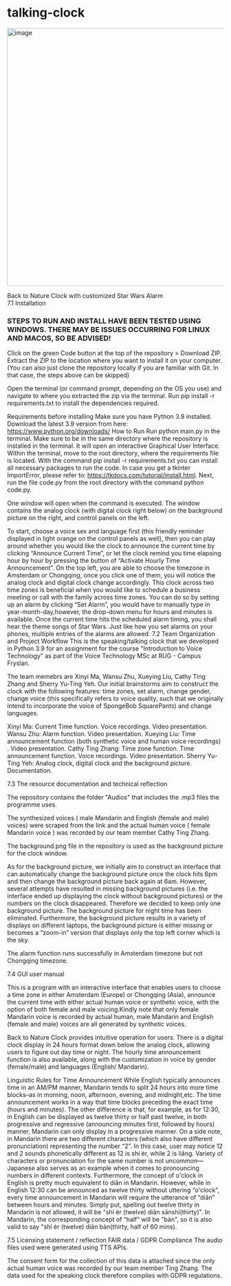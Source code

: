 # talking-clock


<img width="598" alt="image" src="https://github.com/xuliu15/talking-clock/assets/144012055/2ed3c6f3-f732-4302-8f85-98b5a1099608">



Back to Nature Clock with customized Star Wars Alarm  
7.1
Installation
### STEPS TO RUN AND INSTALL HAVE BEEN TESTED USING WINDOWS. THERE MAY BE ISSUES OCCURRING FOR LINUX AND MACOS, SO BE ADVISED! ###

Click on the green Code button at the top of the repository > Download ZIP.
Extract the ZIP to the location where you want to install it on your computer.
(You can also just clone the repository locally if you are familiar with Git. In that case, the steps above can be skipped)

Open the terminal (or command prompt, depending on the OS you use) and navigate to where you extracted the zip via the terminal.
Run pip install -r requirements.txt to install the dependencies required.

Requirements before installing
Make sure you have Python 3.9 installed. Download the latest 3.9 version from here: https://www.python.org/downloads/
How to Run
Run python main.py in the terminal. Make sure to be in the same directory where the repository is installed in the terminal. It will open an interactive Graphical User Interface.
Within the terminal, move to the root directory, where the requirements file is located. With the command pip install -r requirements.txt you can install all necessary packages to run the code. In case you get a tkinter ImportError, please refer to: https://tkdocs.com/tutorial/install.html. Next, run the file code.py from the root directory with the command python code.py.

One window will open when the command is executed. The window contains the analog clock (with digital clock right below) on the background picture on the right, and control panels on the left.

To start, choose a voice sex and language first (this friendly reminder displayed in light orange on the control panels as well), then you can play around whether you would like the clock to announce the current time by clicking “Announce Current Time”, or let the clock remind you time elapsing hour by hour by pressing the button of “Activate Hourly Time Announcement”. On the top left, you are able to choose the timezone in Amsterdam or Chongqing, once you click one of them, you will notice the analog clock and digital clock change accordingly. This clock across two time zones is beneficial when you would like to schedule a business meeting or call with the family across time zones. You can do so by setting up an alarm by clicking “Set Alarm”, you would have to manually type in year-month-day,however, the drop-down menu for hours and minutes is available. Once the current time hits the scheduled alarm timing, you shall hear the theme songs of Star Wars. Just like how you set alarms on your phones, multiple entries of the alarms are allowed. 
7.2 Team Organization and Project Workflow 
This is the speaking/talking clock that we developed in Python 3.9 for an assignment for the course "Introduction to Voice Technology" as part of the Voice Technology MSc at RUG - Campus Fryslan. 

The team memebrs are Xinyi Ma, Wansu Zhu, Xueying Liu, Cathy Ting Zhang and Sherry Yu-Ting Yeh. 
Our initial brainstorms aim to construct the clock with the following features: time zones, set alarm, change gender, change voice (this specifically refers to voice quality, such that we originally intend to incorporate the voice of SpongeBob SquarePants) and change languages.
 
Xinyi Ma: Current Time function. Voice recordings. Video presentation. 
Wansu Zhu: Alarm function. Video presentation.
Xueying Liu: Time announcement function (both synthetic voice and human voice recordings) . Video presentation. 
Cathy Ting Zhang: Time zone function. Time announcement function. Voice recordings. Video presentation. 
Sherry Yu-Ting Yeh: Analog clock, digital clock and the background picture. Documentation.

7.3 The resource documentation and technical reflection

The repository contains the folder "Audios" that includes the .mp3 files the programme uses. 

The synthesized voices ( male Mandarin and English (female and male) voices) were scraped from the link and the actual human voice ( female Mandarin voice ) was recorded by our team member Cathy Ting Zhang. 

The background.png file in the repository is used as the background picture for the clock window.


As for the background picture, we initially aim to construct an interface that can automatically change the background picture once the clock hits 6pm and then change the background picture back again at 6am. However, several attempts have resulted in missing background pictures (i.e. the interface ended up displaying the clock without background pictures) or the numbers on the clock disappeared. Therefore we decided to keep only one background picture. The background picture for night time has been eliminated. Furthermore, the background picture results in a variety of displays on different laptops, the background picture is either missing or becomes a “zoom-in” version that displays only the top left corner which is the sky. 

The alarm function runs successfully in Amsterdam timezone but not Chongqing timezone. 




7.4 GUI user manual

This is a program with an interactive interface that enables users to choose a time zone in either Amsterdam (Europe) or Chongqing (Asia), announce the current time with either actual human voice or synthetic voice, with the option of both female and male voicing.Kindly note that only female Mandarin voice is recorded by actual human, male Mandarin and English (female and male) voices are all generated by synthetic voices.  

Back to Nature Clock provides intuitive operation for users. There is a digital clock display in  24 hours format down below the analog clock, allowing users to figure out day time or night. The hourly time announcement function is also available, along with the customization in voice by gender (female/male) and languages (English/ Mandarin). 

Linguistic Rules for Time Announcement 
While English typically announces time in an AM/PM manner, Mandarin tends to split 24 hours into more time blocks–as in morning, noon, afternoon, evening, and midnight,etc.  The time announcement works in a way that time blocks preceding the exact time (hours and minutes). The other difference is that, for example, as for 12:30, in English can be displayed as twelve thirty or half past twelve, in both progressive and regressive (announcing minutes first, followed by hours) manner, Mandarin can only display in a progressive manner.  On a side note, in Mandarin there are two different characters (which also have different pronunciation) representing the number “2”. In this case, user may notice 12 and 2 sounds phonetically different as 12  is shí èr, while 2 is liǎng. Variety of characters or pronunciation for the same number is not uncommon—Japanese also serves as an example when it comes to pronouncing numbers in different contexts. Furthermore, the concept of o'clock in English is pretty much equivalent to diǎn in Mandarin. However, while in English 12:30 can be announced as twelve thirty without uttering “o'clock”, every time announcement in Mandarin will require the utterance of “diǎn” between hours and minutes. Simply put, spelling out twelve thirty in Mandarin is not allowed, it will be  "shí èr (twelve) diǎn sānshí(thirty)". In Mandarin, the corresponding concept of “half” will be "bàn", so it is also valid to say  "shí èr (twelve) diǎn bàn(thirty, half of 60 mins). 


7.5 Licensing statement / reflection FAIR data / GDPR Compliance
The audio files used were generated using TTS APIs. 

The consent form for the collection of this data is attached since the only actual human voice was recorded by our team member Ting Zhang. 
The data used for the speaking clock therefore complies with GDPR regulations.

